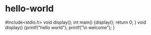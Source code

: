 # hello-world
#include<stdio.h>
void display();
int main()
{display();
return 0;
}
void display()
{printf("hello world");
printf("\n welcome");
}
